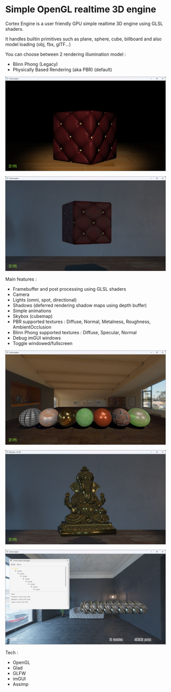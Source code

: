 # Simple OpenGL realtime 3D engine


Cortex Engine is a user friendly GPU simple realtime 3D engine using GLSL shaders.

It handles builtin primitives such as plane, sphere, cube, billboard and also model loading (obj, fbx, glTF...)


You can choose between 2 rendering illumination model :
- Blinn Phong (Legacy)
- Physically Based Rendering (aka PBR) (default)


![Screenshot](images/blinnphong_cushion.jpg)

![Screenshot](images/pbr_cushion.jpg)


Main features :
- Framebuffer and post processing using GLSL shaders
- Camera
- Lights (omni, spot, directional)
- Shadows (deferred rendering shadow maps using depth buffer)
- Simple animations
- Skybox (cubemap)
- PBR supported textures : Diffuse, Normal, Metalness, Roughness, AmbientOcclusion
- Blinn Phong supported textures : Diffuse, Specular, Normal
- Debug imGUI windows
- Toggle windowed/fullscreen

![Screenshot](images/pbr_spheres.jpg)

![Screenshot](images/pbr_bouddha.jpg)

![Screenshot](images/pbr_helmets.jpg)  

Tech :
- OpenGL
- Glad
- GLFW
- imGUI
- Assimp


